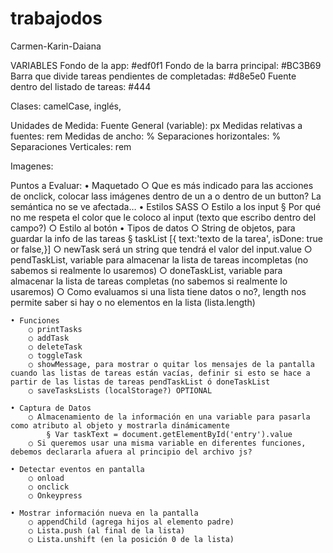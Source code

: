 # trabajodos
Carmen-Karin-Daiana

VARIABLES
Fondo de la app: #edf0f1
Fondo de la barra principal: #BC3B69
Barra que divide tareas pendientes de completadas: #d8e5e0
Fuente dentro del listado de tareas: #444

Clases:
camelCase, inglés, 

Unidades de Medida:
Fuente General (variable): px
Medidas relativas a fuentes: rem
Medidas de ancho: %
Separaciones horizontales: %
Separaciones Verticales: rem

Imagenes:

Puntos a Evaluar:
	• Maquetado
		○ Que es más indicado para las acciones de onclick, colocar lass imágenes dentro de un a o dentro de un button? La semántica no se ve afectada…
	• Estilos SASS
		○ Estilo a los input 
			§ Por qué no me respeta el color que le coloco al input (texto que escribo dentro del campo?)
		○ Estilo al botón
	• Tipos de datos
		○ String de objetos, para guardar la info de las tareas
			§ taskList [{
			text:'texto de la tarea',
			isDone: true or false,}]
		○ newTask será un string que tendrá el valor del input.value
		○ pendTaskList, variable para almacenar la lista de tareas incompletas (no sabemos si realmente lo usaremos)
		○ doneTaskList, variable para almacenar la lista de tareas completas (no sabemos si realmente lo usaremos)
		○ Como evaluamos si una lista tiene datos o no?, length nos permite saber si hay o no elementos en la lista (lista.length)
		
		
	• Funciones
		○ printTasks
		○ addTask
		○ deleteTask
		○ toggleTask
		○ showMessage, para mostrar o quitar los mensajes de la pantalla cuando las listas de tareas están vacías, definir si esto se hace a partir de las listas de tareas pendTaskList ó doneTaskList
		○ saveTasksLists (localStorage?) OPTIONAL
	
	• Captura de Datos
		○ Almacenamiento de la información en una variable para pasarla como atributo al objeto y mostrarla dinámicamente
			§ Var taskText = document.getElementById('entry').value
		○ Si queremos usar una misma variable en diferentes funciones, debemos declararla afuera al principio del archivo js?
		
	• Detectar eventos en pantalla
		○ onload
		○ onclick
		○ Onkeypress
		
	• Mostrar información nueva en la pantalla
		○ appendChild (agrega hijos al elemento padre)
		○ Lista.push (al final de la lista)
		○ Lista.unshift (en la posición 0 de la lista)


